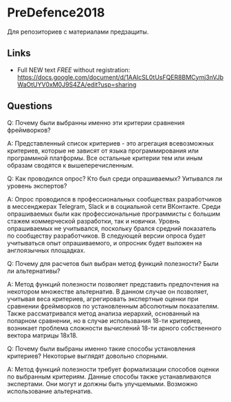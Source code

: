 # PreDefence2018
Для репозиториев с материалами предзащиты.

## Links
* Full NEW text *FREE* without registration: https://docs.google.com/document/d/1AAIcSL0tUsFQER8BMCymj3nVJbWaOtUYV0xM0J9S4ZA/edit?usp=sharing

## Questions

Q: Почему были выбранны именно эти критерии сравнения фреймворков?

A: Представленный список критериев - это агрегация всевозможных критериев, которые не зависят от языка программирования или программной платформы. Все остальные критерии тем или иным образам сводятся к вышеперечисленным. 

Q: Как проводился опрос? Кто был среди опрашиваемых? Уитывался ли уровень экспертов?

A: Опрос проводился в профессиональных сообществах разработчиков в мессенджерах Telegram, Slack и в социальной сети ВКонтакте. Среди опрашиваемых были как профессиональные программисты с большим стажем коммерческой разработки, так и новички. Уровнь опрашиваемых не учитывался, поскольку брался средний показатель по сообществу разработчиков. В следующей версии опроса будет учитываться опыт опрашиваемого, и опросник будет выложен на англоязычных площадках.

Q: Почему для расчетов был выбран метод функций полезности? Были ли альтернативы?

A: Метод функций полезности позволяет представить предпочтения на некотором множестве альтернатив. В данном случае он позволяет, учитывая веса критериев, агрегировать экспертные оценки при сравнении фреймворков по установленным абсолютным показателям. Также рассматривался метод анализа иерархий, основанный на попарном сравнении, но в случае использвания 18-ти критериев, возникает проблема сложности вычислений 18-ти арного собственного вектора матрицы 18х18.

Q: Почему были выбраны именно такие способы установления критериев? Некоторые выглядят довольно спорными.

A: Метод функций полезности требует формализации способов оценки по выбранным критериям. Данные способы также устанавливаются экспертами. Они могут и должны быть улучшемыми. Возможно использование альтернатив.